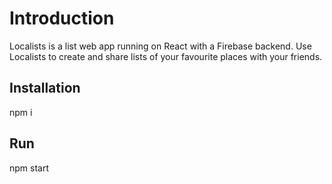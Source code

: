 # Introduction

Localists is a list web app running on React with a Firebase backend. Use Localists to create and share lists of your favourite places with your friends.

## Installation
npm i

## Run
npm start
